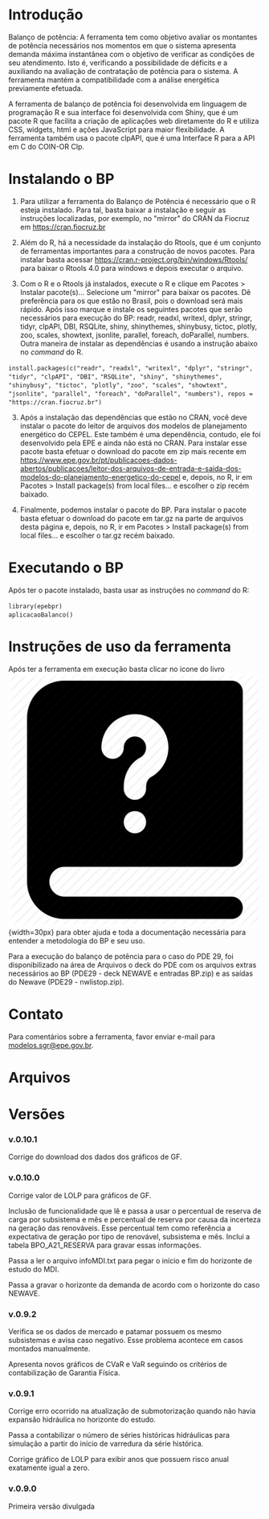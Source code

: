# Introdu&ccedil;&atilde;o 

Balan&ccedil;o de pot&ecirc;ncia: A ferramenta tem como objetivo avaliar os montantes de pot&ecirc;ncia necess&aacute;rios nos momentos em que o sistema apresenta demanda m&aacute;xima instant&acirc;nea com o objetivo de verificar as condi&ccedil;&otilde;es de seu atendimento. Isto &eacute;, verificando a possibilidade de d&eacute;ficits e a auxiliando na avalia&ccedil;&atilde;o de contrata&ccedil;&atilde;o de pot&ecirc;ncia para o sistema. A ferramenta mant&eacute;m a compatibilidade com a an&aacute;lise energ&eacute;tica previamente efetuada.

A ferramenta de balan&ccedil;o de pot&ecirc;ncia foi desenvolvida em linguagem de programa&ccedil;&atilde;o R e sua interface foi desenvolvida com Shiny, que &eacute; um pacote R que facilita a cria&ccedil;&atilde;o de aplica&ccedil;&otilde;es web diretamente do R e utiliza CSS, widgets, html e a&ccedil;&otilde;es JavaScript para maior flexibilidade. A ferramenta tamb&eacute;m usa o pacote clpAPI, que &eacute; uma Interface R para a API em C do COIN-OR Clp.

# Instalando o BP 

1.  Para utilizar a ferramenta do Balan&ccedil;o de Pot&ecirc;ncia &eacute; necess&aacute;rio que o R esteja instalado. Para tal, basta baixar a instala&ccedil;&atilde;o e seguir as instru&ccedil;&otilde;es localizadas, por exemplo, no "mirror" do CRAN da Fiocruz em https://cran.fiocruz.br

2.  Al&eacute;m do R, h&aacute; a necessidade da instala&ccedil;&atilde;o do Rtools, que &eacute; um conjunto de ferramentas importantes para a constru&ccedil;&atilde;o de novos pacotes. Para instalar basta acessar https://cran.r-project.org/bin/windows/Rtools/ para baixar o Rtools 4.0 para windows e depois executar o arquivo. 

2.  Com o R e o Rtools j&aacute; instalados, execute o R e clique em Pacotes > Instalar pacote(s)... Selecione um "mirror" para baixar os pacotes. D&ecirc; prefer&ecirc;ncia para os que est&atilde;o no Brasil, pois o download ser&aacute; mais r&aacute;pido. Ap&oacute;s isso marque e instale os seguintes pacotes que ser&atilde;o necess&aacute;rios para execu&ccedil;&atilde;o do BP: readr, readxl, writexl, dplyr, stringr, tidyr, clpAPI, DBI, RSQLite, shiny, shinythemes, shinybusy, tictoc, plotly, zoo, scales, showtext, jsonlite, parallel, foreach, doParallel, numbers. Outra maneira de instalar as depend&ecirc;ncias &eacute; usando a instru&ccedil;&atilde;o abaixo no *command* do R. 

`install.packages(c("readr", "readxl", "writexl", "dplyr", "stringr", "tidyr", "clpAPI", "DBI",`
`"RSQLite", "shiny", "shinythemes", "shinybusy", "tictoc", "plotly", "zoo", "scales", "showtext",`
`"jsonlite", "parallel", "foreach", "doParallel", "numbers"), repos = "https://cran.fiocruz.br")`

3. Ap&oacute;s a instala&ccedil;&atilde;o das depend&ecirc;ncias que est&atilde;o no CRAN, voc&ecirc; deve instalar o pacote do leitor de arquivos dos modelos de planejamento energ&eacute;tico do CEPEL. Este tamb&eacute;m &eacute; uma depend&ecirc;ncia, contudo, ele foi desenvolvido pela EPE e ainda n&atilde;o est&aacute; no CRAN. Para instalar esse pacote basta efetuar o download do pacote em zip mais recente em https://www.epe.gov.br/pt/publicacoes-dados-abertos/publicacoes/leitor-dos-arquivos-de-entrada-e-saida-dos-modelos-do-planejamento-energetico-do-cepel e, depois, no R, ir em Pacotes > Install package(s) from local files... e escolher o zip rec&eacute;m baixado.

4. Finalmente, podemos instalar o pacote do BP. Para instalar o pacote basta efetuar o download do pacote em tar.gz na parte de arquivos desta p&aacute;gina e, depois, no R, ir em Pacotes > Install package(s) from local files... e escolher o tar.gz rec&eacute;m baixado. 

# Executando o BP

Ap&oacute;s ter o pacote instalado, basta usar as instru&ccedil;&otilde;es no *command* do R:

`library(epebpr)`    
`aplicacaoBalanco()` 

# Instru&ccedil;&otilde;es de uso da ferramenta 

Ap&oacute;s ter a ferramenta em execu&ccedil;&atilde;o basta clicar no &iacute;cone do livro ![](inst/appBalanco/www/imagens/logo-wiki.png){width=30px} para obter ajuda e toda a documenta&ccedil;&atilde;o necess&aacute;ria para entender a metodologia do BP e seu uso. 

Para a execu&ccedil;&atilde;o do balan&ccedil;o de pot&ecirc;ncia para o caso do PDE 29, foi disponibilizado na &aacute;rea de Arquivos o deck do PDE com os arquivos extras necess&aacute;rios ao BP (PDE29 - deck NEWAVE e entradas BP.zip) e as sa&iacute;das do Newave (PDE29 - nwlistop.zip). 

# Contato
Para coment&aacute;rios sobre a ferramenta, favor enviar e-mail para modelos.sgr@epe.gov.br.

# Arquivos 

# Vers&otilde;es

### v.0.10.1
Corrige do download dos dados dos gr&aacute;ficos de GF.

### v.0.10.0
Corrige valor de LOLP para gr&aacute;ficos de GF.

Inclus&atilde;o de funcionalidade que l&ecirc; e passa a usar o percentual de reserva de carga por subsistema e m&ecirc;s e percentual de reserva por causa da incerteza na gera&ccedil;&atilde;o das renov&aacute;veis. Esse percentual tem como refer&ecirc;ncia a expectativa de gera&ccedil;&atilde;o por tipo de renov&aacute;vel, subsistema e m&ecirc;s. Inclui a tabela BPO_A21_RESERVA para gravar essas informa&ccedil;&otilde;es.

Passa a ler o arquivo infoMDI.txt para pegar o in&iacute;cio e fim do horizonte de estudo do MDI.

Passa a gravar o horizonte da demanda de acordo com o horizonte do caso NEWAVE.

### v.0.9.2
Verifica se os dados de mercado e patamar possuem os mesmo subsistemas e avisa caso negativo. Esse problema acontece em casos montados manualmente.

Apresenta novos gr&aacute;ficos de CVaR e VaR seguindo os crit&eacute;rios de contabiliza&ccedil;&atilde;o de Garantia F&iacute;sica.

### v.0.9.1
Corrige erro ocorrido na atualiza&ccedil;&atilde;o de submotoriza&ccedil;&atilde;o quando n&atilde;o havia expans&atilde;o hidr&aacute;ulica no horizonte do estudo.

Passa a contabilizar o n&uacute;mero de s&eacute;ries hist&oacute;ricas hidr&aacute;ulicas para simula&ccedil;&atilde;o a partir do in&iacute;cio de varredura da s&eacute;rie hist&oacute;rica.

Corrige gr&aacute;fico de LOLP para exibir anos que possuem risco anual exatamente igual a zero.

### v.0.9.0

Primeira vers&atilde;o divulgada 